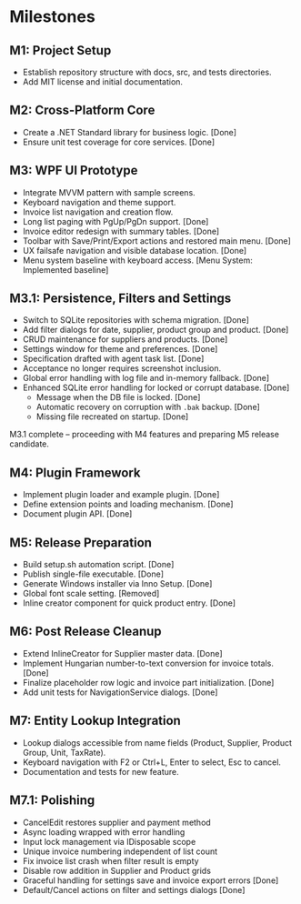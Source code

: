 # Milestones

## M1: Project Setup
- Establish repository structure with docs, src, and tests directories.
- Add MIT license and initial documentation.

## M2: Cross-Platform Core
- Create a .NET Standard library for business logic. [Done]
- Ensure unit test coverage for core services. [Done]

## M3: WPF UI Prototype
- Integrate MVVM pattern with sample screens.
- Keyboard navigation and theme support.
- Invoice list navigation and creation flow.
- Long list paging with PgUp/PgDn support. [Done]
- Invoice editor redesign with summary tables. [Done]
- Toolbar with Save/Print/Export actions and restored main menu. [Done]
- UX failsafe navigation and visible database location. [Done]
- Menu system baseline with keyboard access. [Menu System: Implemented baseline]

## M3.1: Persistence, Filters and Settings
- Switch to SQLite repositories with schema migration. [Done]
- Add filter dialogs for date, supplier, product group and product. [Done]
- CRUD maintenance for suppliers and products. [Done]
- Settings window for theme and preferences. [Done]
- Specification drafted with agent task list. [Done]
- Acceptance no longer requires screenshot inclusion.
- Global error handling with log file and in-memory fallback. [Done]
 - Enhanced SQLite error handling for locked or corrupt database. [Done]
   - Message when the DB file is locked. [Done]
   - Automatic recovery on corruption with `.bak` backup. [Done]
   - Missing file recreated on startup. [Done]

M3.1 complete – proceeding with M4 features and preparing M5 release candidate.

## M4: Plugin Framework
- Implement plugin loader and example plugin. [Done]
- Define extension points and loading mechanism. [Done]
- Document plugin API. [Done]

## M5: Release Preparation
- Build setup.sh automation script. [Done]
- Publish single-file executable. [Done]
- Generate Windows installer via Inno Setup. [Done]
- Global font scale setting. [Removed]
- Inline creator component for quick product entry. [Done]

## M6: Post Release Cleanup
- Extend InlineCreator for Supplier master data. [Done]
- Implement Hungarian number-to-text conversion for invoice totals. [Done]
- Finalize placeholder row logic and invoice part initialization. [Done]
- Add unit tests for NavigationService dialogs. [Done]
## M7: Entity Lookup Integration
- Lookup dialogs accessible from name fields (Product, Supplier, Product Group, Unit, TaxRate).
- Keyboard navigation with F2 or Ctrl+L, Enter to select, Esc to cancel.
- Documentation and tests for new feature.

## M7.1: Polishing
- CancelEdit restores supplier and payment method
- Async loading wrapped with error handling
- Input lock management via IDisposable scope
- Unique invoice numbering independent of list count
- Fix invoice list crash when filter result is empty
- Disable row addition in Supplier and Product grids
- Graceful handling for settings save and invoice export errors [Done]
- Default/Cancel actions on filter and settings dialogs [Done]
